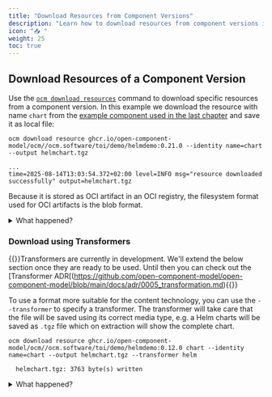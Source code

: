 ```yaml
---
title: "Download Resources from Component Versions"
description: "Learn how to download resources from component versions in OCM."
icon: "📥 "
weight: 25
toc: true
---
```


## Download Resources of a Component Version

Use the [`ocm download resources`](/docs/reference/ocm-cli/ocm-download-resource/) command to download specific resources from a component version. In this example we download the resource with name `chart` from the [example component used in the last chapter](docs/getting-started/ocm-cli/display-and-examine-component-versions/#get-and-examine-component-versions) and save it as local file:

```shell
ocm download resource ghcr.io/open-component-model/ocm//ocm.software/toi/demo/helmdemo:0.21.0 --identity name=chart --output helmchart.tgz
```

```shell
...
time=2025-08-14T13:03:54.372+02:00 level=INFO msg="resource downloaded successfully" output=helmchart.tgz
```

Because it is stored as OCI artifact in an OCI registry, the filesystem format used for OCI artifacts is the blob format.

<details><summary>What happened?</summary>

The file `helmchart.tgz` was downloaded.

```shell
tar xvf helmchart.tgz
```

```shell
blobs/sha256/ea8e5b44cd1aff1f3d9377d169ad795be20fbfcd58475a62341ed8fb74d4788c
blobs/sha256/8702d8d550075e410f3aae545d1191df9e5ab8747e5c5a8eda5ed834fd135366
blobs/sha256/8ab41f82c9a28535f1add8ffbcd6d625a19ece63c4e921f9c8358820019d1ec2
index.json
oci-layout
```

{{<callout context="caution" title="Under Construction">}}The file permissions and ownership may not be preserved when extracting the archive. This needs to be fixed. Currently you have to add at least read permissions to continue: `chmod +r index.json`{{</callout>}}

```shell
jq . index.json
```

```json
{
  "schemaVersion": 2,
  "manifests": [
    {
      "mediaType": "application/vnd.oci.image.manifest.v1+json",
      "digest": "sha256:8ab41f82c9a28535f1add8ffbcd6d625a19ece63c4e921f9c8358820019d1ec2",
      "size": 410,
      "annotations": {
        "org.opencontainers.image.ref.name": "ghcr.io/open-component-model/ocm/ocm.software/toi/demo/helmdemo/echoserver:0.1.0@sha256:8ab41f82c9a28535f1add8ffbcd6d625a19ece63c4e921f9c8358820019d1ec2"
      }
    }
  ]
}
```

</details>

### Download using Transformers

{{<callout context="caution" title="Under Construction">}}Transformers are currently in development. We'll extend the below section once they are ready to be used. Until then you can check out the [Transformer ADR[(https://github.com/open-component-model/open-component-model/blob/main/docs/adr/0005_transformation.md){{</callout>}}

To use a format more suitable for the content technology, you can use the `--transformer` to specify a transformer. The transformer will take care that the file will be saved using its correct media type, e.g. a Helm charts will be saved as `.tgz` file which on extraction will show the complete chart.

```shell
ocm download resource ghcr.io/open-component-model/ocm//ocm.software/toi/demo/helmdemo:0.12.0 chart --identity name=chart --output helmchart.tgz --transformer helm
```

```shell
  helmchart.tgz: 3763 byte(s) written
```

<details><summary>What happened?</summary>

The downloaded archive is now a regular Helm Chart archive:

```shell
tar tvf helmchart.tgz
```

```shell
  -rw-r--r--  0 0      0         136 Jul 19 16:32 echoserver/Chart.yaml
  -rw-r--r--  0 0      0        1842 Jul 19 16:32 echoserver/values.yaml
  -rw-r--r--  0 0      0        1755 Jul 19 16:32 echoserver/templates/NOTES.txt
  -rw-r--r--  0 0      0        1802 Jul 19 16:32 echoserver/templates/_helpers.tpl
  -rw-r--r--  0 0      0        1848 Jul 19 16:32 echoserver/templates/deployment.yaml
  -rw-r--r--  0 0      0         922 Jul 19 16:32 echoserver/templates/hpa.yaml
  -rw-r--r--  0 0      0        2083 Jul 19 16:32 echoserver/templates/ingress.yaml
  -rw-r--r--  0 0      0         367 Jul 19 16:32 echoserver/templates/service.yaml
  -rw-r--r--  0 0      0         324 Jul 19 16:32 echoserver/templates/serviceaccount.yaml
  -rw-r--r--  0 0      0         385 Jul 19 16:32 echoserver/templates/tests/test-connection.yaml
  -rw-r--r--  0 0      0         349 Jul 19 16:32 echoserver/.helmignore
```

</details>
